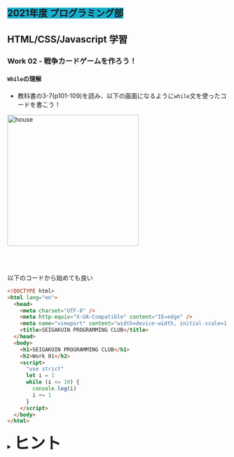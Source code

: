 ##  <span style="background: #1aafd0">2021年度 プログラミング部</span>

## HTML/CSS/Javascript 学習

### Work 02 - 戦争カードゲームを作ろう！
#### `While`の理解

* 教科書の3-7(p101-109)を読み、以下の画面になるように`while`文を使ったコードを書こう！

<image src="./pics/work-02-01.png" alt="house" width="300"  />

<br></br>

以下のコードから始めても良い

```html
<!DOCTYPE html>
<html lang="en">
  <head>
    <meta charset="UTF-8" />
    <meta http-equiv="X-UA-Compatible" content="IE=edge" />
    <meta name="viewport" content="width=device-width, initial-scale=1.0" />
    <title>SEIGAKUIN PROGRAMMING CLUB</title>
  </head>
  <body>
    <h1>SEIGAKUIN PROGRAMMING CLUB</h1>
    <h2>Work 01</h2>
    <script>
      "use strict"
      let i = 1
      while (i <= 10) {
        console.log(i)
        i += 1
      }
    </script>
  </body>
</html>

```

<details>
<summary><b style="font-size: 36px">ヒント</b></summary>
<image src="./pics/work-02-02.png" alt="house" width="300"  />
</details>


